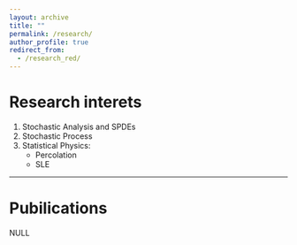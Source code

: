 ```yaml
---
layout: archive
title: ""
permalink: /research/
author_profile: true
redirect_from: 
  - /research_red/
---
```


# Research interets

1. Stochastic Analysis and SPDEs
2. Stochastic Process
3. Statistical Physics:
   - Percolation
   - SLE

---

# Pubilications
NULL
